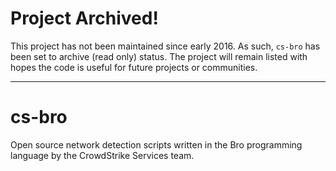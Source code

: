 # Project Archived!
This project has not been maintained since early 2016. As such, `cs-bro` has been set to archive (read only) status. The project will remain listed with hopes the code is useful for future projects or communities.

---

cs-bro
================
Open source network detection scripts written in the Bro programming language by the CrowdStrike Services team.
